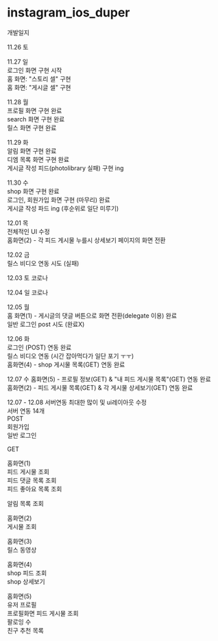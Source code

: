 # instagram_ios_duper

개발일지

11.26 토  
  
11.27 일  
    로그인 화면 구현 시작  
    홈 화면: "스토리 셀" 구현  
    홈 화면: "게시글 셀" 구현    
  
11.28 월  
    프로필 화면 구현 완료  
    search 화면 구현 완료  
    릴스 화면 구현 완료    
       
11.29 화  
    알림 화면 구현 완료  
    디엠 목록 화면 구현 완료  
    게시글 작성 피드(photolibrary 실패) 구현 ing  
       
11.30 수  
    shop 화면 구현 완료  
    로그인, 회원가입 화면 구현 (마무리) 완료  
    게시글 작성 파드 ing (후순위로 일단 미루기)  
      
12.01 목  
    전체적인 UI 수정   
    홈화면(2) - 각 피드 게시물 누를시 상세보기 페이지의 화면 전환  
      
12.02 금  
    릴스 비디오 연동 시도 (실패)  
      
12.03 토 코로나  

12.04 일 코로나  
  
12.05 월   
    홈 화면(1) - 게시글의 댓글 버튼으로 화면 전환(delegate 이용) 완료  
    일반 로그인 post 시도 (완료X)  
      
12.06 화  
    로그인 (POST) 연동 완료  
    릴스 비디오 연동 (시간 잡아먹다가 일단 포기 ㅜㅜ)  
    홈화면(4) - shop 게시물 목록(GET) 연동 완료  
      
12.07 수
    홈화면(5) - 프로필 정보(GET) & "내 피드 게시물 목록"(GET) 연동 완료  
    홈화면(2) - 피드 게시물 목록(GET) & 각 게시물 상세보기(GET) 연동 완료  
    
12.07 - 12.08 서버연동 최대한 많이 및 ui레이아웃 수정  
서버 연동 14개  
POST  
회원가입  
일반 로그인  
  
  
GET  
  
홈화면(1)  
피드 게시물 조회  
피드 댓글 목록 조회  
피드 좋아요 목록 조회  
  
알림 목록 조회  
  
홈화면(2)  
게시물 조회  
  
홈화면(3)  
릴스 동영상  
  
홈화면(4)  
shop 피드 조회  
shop 상세보기  
  
홈화면(5)  
유저 프로필  
프로필화면 피드 게시물 조회  
팔로잉 수  
친구 추천 목록  


